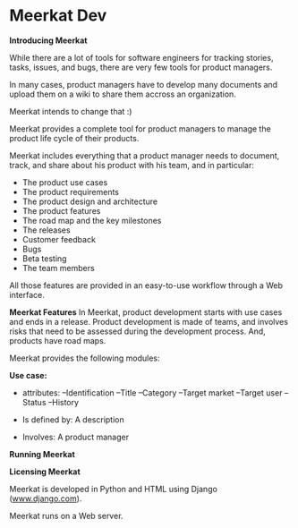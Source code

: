 # Meerkat Dev

**Introducing Meerkat**

While there are a lot of tools for software engineers for tracking stories, tasks, issues, and bugs, there are very few tools for product managers.

In many cases, product managers have to develop many documents and upload them on a wiki to share them accross an organization.

Meerkat intends to change that :)

Meerkat provides a complete tool for product managers to manage the product life cycle of their products.

Meerkat includes everything that a product manager needs to document, track, and share about his product with his team, and in particular:

- The product use cases
- The product requirements
- The product design and architecture
- The product features
- The road map and the key milestones
- The releases
- Customer feedback
- Bugs
- Beta testing
- The team members

All those features are provided in an easy-to-use workflow through a Web interface.

**Meerkat Features**
In Meerkat, product development starts with use cases and ends in a release.
Product development is made of teams, and involves risks that need to be assessed during the development process.
And, products have road maps.

Meerkat provides the following modules:

**Use case:**
- attributes:
  –Identification
  –Title
  –Category
  –Target market
  –Target user
  –Status
  –History

- Is defined by: A description
- Involves: A product manager


**Running Meerkat**

**Licensing Meerkat**

Meerkat is developed in Python and HTML using Django (www.django.com).

Meerkat runs on a Web server.

